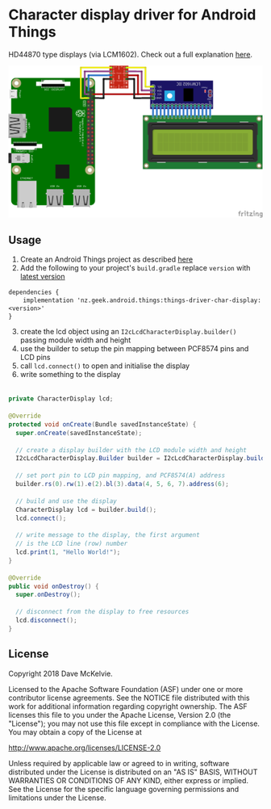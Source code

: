 Character display driver for Android Things
===========================================

HD44870 type displays (via LCM1602). Check out a full explanation [here](https://www.hackster.io/davemckelvie/character-displays-with-android-things-6d44b1).

![Raspberry Pi Hookup](rpi3_lcd.png)

## Usage

1. Create an Android Things project as described [here](https://developer.android.com/things/training/first-device/create-studio-project.html)
2. Add the following to your project's `build.gradle` replace `version` with [latest version][latest]
```
dependencies {
    implementation 'nz.geek.android.things:things-driver-char-display:<version>'
}
```
3. create the lcd object using an `I2cLcdCharacterDisplay.builder()` passing module width and height
4. use the builder to setup the pin mapping between PCF8574 pins and LCD pins
5. call `lcd.connect()` to open and initialise the display
6. write something to the display
```java

private CharacterDisplay lcd;

@Override
protected void onCreate(Bundle savedInstanceState) {
  super.onCreate(savedInstanceState);

  // create a display builder with the LCD module width and height
  I2cLcdCharacterDisplay.Builder builder = I2cLcdCharacterDisplay.builder(20, 4);

  // set port pin to LCD pin mapping, and PCF8574(A) address
  builder.rs(0).rw(1).e(2).bl(3).data(4, 5, 6, 7).address(6);

  // build and use the display
  CharacterDisplay lcd = builder.build();
  lcd.connect();

  // write message to the display, the first argument
  // is the LCD line (row) number
  lcd.print(1, "Hello World!");
}

@Override
public void onDestroy() {
  super.onDestroy();

  // disconnect from the display to free resources
  lcd.disconnect();
}
```
License
-------

Copyright 2018 Dave McKelvie.

Licensed to the Apache Software Foundation (ASF) under one or more contributor
license agreements.  See the NOTICE file distributed with this work for
additional information regarding copyright ownership.  The ASF licenses this
file to you under the Apache License, Version 2.0 (the "License"); you may not
use this file except in compliance with the License.  You may obtain a copy of
the License at

  http://www.apache.org/licenses/LICENSE-2.0

Unless required by applicable law or agreed to in writing, software
distributed under the License is distributed on an "AS IS" BASIS, WITHOUT
WARRANTIES OR CONDITIONS OF ANY KIND, either express or implied.  See the
License for the specific language governing permissions and limitations under
the License.

[latest]: https://bintray.com/davemckelvie/maven/things-driver-char-display/_latestVersion

